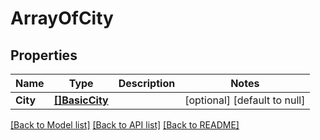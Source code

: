 # ArrayOfCity

## Properties
Name | Type | Description | Notes
------------ | ------------- | ------------- | -------------
**City** | [**[]BasicCity**](BasicCity.md) |  | [optional] [default to null]

[[Back to Model list]](../README.md#documentation-for-models) [[Back to API list]](../README.md#documentation-for-api-endpoints) [[Back to README]](../README.md)

